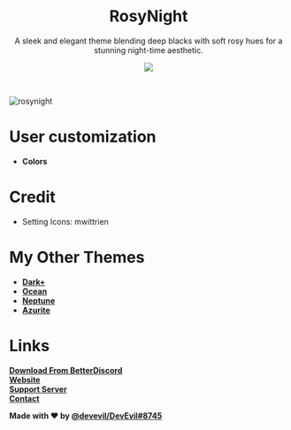 <div align="center" dir="auto">
<h1 align="center">RosyNight</h1>
<p align="center">A sleek and elegant theme blending deep blacks with soft rosy hues for a stunning night-time aesthetic.</p>

<a align="center" href="https://discord.gg/jsQ9UP7kCA" rel="nofollow"><img align="center" src="https://img.shields.io/discord/763094597454397490?color=5865F2&labelColor=white&label=Support%20Server&logo=Discord" style="max-width: 100%;"></a>
</div>
<br>

![rosynight](https://github.com/user-attachments/assets/3d0502cc-38aa-44fd-8c90-f786cec90c77)


# User customization
- **Colors**

# Credit
- Setting Icons: mwittrien

# My Other Themes
- **[Dark+](https://betterdiscord.app/theme/Dark+)**
- **[Ocean](https://betterdiscord.app/theme/Ocean)**
- **[Neptune](https://betterdiscord.app/theme/Neptune)**
- **[Azurite](https://betterdiscord.app/theme/Azurite)**

# Links
**[Download From BetterDiscord](https://betterdiscord.app/theme/RosyNight)** <br>
**[Website](https://devevil.com)** <br>
**[Support Server](https://discord.gg/jsQ9UP7kCA)** <br>
**[Contact](https://devevil.com/contact)** <br>

**Made with ❤️ by [@devevil/DevEvil#8745](https://devevil.com/)**
